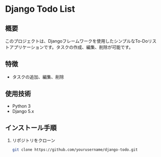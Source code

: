 # Django Todo List

## 概要
このプロジェクトは、Djangoフレームワークを使用したシンプルなTo-Doリストアプリケーションです。タスクの作成、編集、削除が可能です。

## 特徴
- タスクの追加、編集、削除


## 使用技術
- Python 3
- Django 5.x

## インストール手順
1. リポジトリをクローン
   ```bash
   git clone https://github.com/yourusername/django-todo.git
